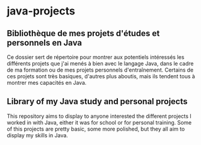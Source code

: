 # java-projects
## Bibliothèque de mes projets d'études et personnels en Java  
Ce dossier sert de répertoire pour montrer aux potentiels intéressés les différents projets que j'ai menés à bien avec le langage Java, dans le cadre de ma formation ou de mes projets personnels d'entraînement. Certains de ces projets sont très basiques, d'autres plus aboutis, mais ils tendent tous à montrer mes capacités en Java. 
## Library of my Java study and personal projects  
This repository aims to display to anyone interested the different projects I worked in with Java, either it was for school or for personal training. Some of this projects are pretty basic, some more polished, but they all aim to display my skills in Java.
